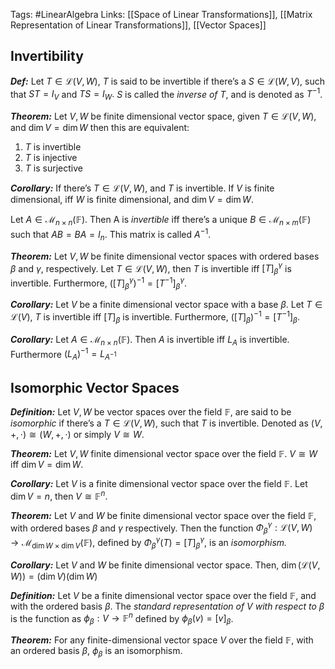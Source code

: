 Tags: #LinearAlgebra
Links: [[Space of Linear Transformations]], [[Matrix Representation of Linear Transformations]], [[Vector Spaces]]
## Invertibility
_**Def:**_ Let $T\in\mathcal{L}(V,W)$, $T$ is said to be invertible if there’s a $S\in\mathcal{L}(W,V)$, such that $ST = I_V$ and $TS = I_W.$ $S$ is called the _inverse of $T$_, and is denoted as $T^{-1}$.

_**Theorem:**_ Let $V, W$ be finite dimensional vector space, given $T\in\mathcal{L}(V,W)$, and $\dim V =\dim W$ then this are equivalent:

1. $T$ is invertible
2. $T$ is injective
3. $T$ is surjective

_**Corollary:**_ If there’s $T\in\mathcal{L}(V,W),$ and $T$ is invertible. If $V$ is finite dimensional, iff $W$ is finite dimensional, and $\dim V=\dim W$.

Let $A\in\mathcal{M}_{n\times n}(\mathbb{F})$. Then A is _invertible_ iff there’s a unique $B\in\mathcal{M}_{n\times m}(\mathbb{F})$ such that $AB = BA = I_n$. This matrix is called $A^{-1}$.

_**Theorem:**_ Let $V, W$ be finite dimensional vector spaces with ordered bases $\beta$ and $\gamma$, respectively. Let $T\in\mathcal{L}(V,W)$, then $T$ is invertible iff $[T]_\beta^\gamma$ is invertible. Furthermore, $([T]_\beta^\gamma)^{-1} = [T^{-1}]_\beta^\gamma.$

_**Corollary:**_ Let $V$ be a finite dimensional vector space with a base $\beta$. Let $T\in\mathcal{L}(V)$, $T$ is invertible iff $[T]_\beta$ is invertible. Furthermore, $([T]_\beta)^{-1} = [T^{-1}]_\beta$.

_**Corollary:**_ Let $A\in\mathcal{M}_{n\times n}(\mathbb{F})$. Then $A$ is invertible iff $L_A$ is invertible. Furthermore $(L_A)^{-1} = L_{A^{-1}}$

## Isomorphic Vector Spaces
_**Definition:**_ Let $V, W$ be vector spaces over the field $\mathbb{F}$, are said to be _isomorphic_ if there’s a $T\in\mathcal{L}(V,W)$, such that $T$ is invertible. Denoted as $(V, +,\cdot)\cong(W, +,\cdot)$ or simply $V\cong W$.

_**Theorem:**_ Let $V, W$ finite dimensional vector space over the field $\mathbb{F}$. $V\cong W$ iff $\dim V=\dim W$.

_**Corollary:**_ Let $V$ is a finite dimensional vector space over the field $\mathbb{F}$. Let $\dim V = n$, then $V\cong\mathbb{F}^n$.

_**Theorem:**_ Let $V$ and $W$ be finite dimensional vector space over the field $\mathbb{F}$, with ordered bases $\beta$ and $\gamma$ respectively. Then the function $\Phi_\beta^\gamma:\mathcal{L}(V,W)\to\mathcal{M}_{\dim W\times\dim V}(\mathbb{F})$, defined by $\Phi_\beta^\gamma(T) = [T]_\beta^\gamma$, is an _isomorphism._

_**Corollary:**_ Let $V$ and $W$ be finite dimensional vector space. Then, $\dim(\mathcal{L}(V,W)) =(\dim V)(\dim W)$

_**Definition:**_ Let $V$ be a finite dimensional vector space over the field $\mathbb{F}$, and with the ordered basis $\beta$. The _standard representation of $V$ with respect to $\beta$_ is the function as $\phi_\beta :V\to\mathbb{F}^n$ defined by $\phi_\beta(v) =[v]_\beta$.

_**Theorem:**_ For any finite-dimensional vector space $V$ over the field $\mathbb{F}$, with an ordered basis $\beta$, $\phi_\beta$ is an isomorphism.